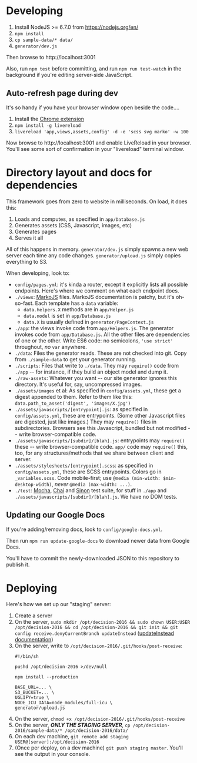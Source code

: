 # Developing

1. Install NodeJS >= 6.7.0 from https://nodejs.org/en/
2. `npm install`
3. `cp sample-data/* data/`
4. `generator/dev.js`

Then browse to http://localhost:3001

Also, run `npm test` before committing, and run `npm run test-watch` in the
background if you're editing server-side JavaScript.

## Auto-refresh page during dev

It's so handy if you have your browser window open beside the code....

1. Install the [Chrome extension](https://chrome.google.com/webstore/detail/livereload/jnihajbhpnppcggbcgedagnkighmdlei)
2. `npm install -g livereload`
3. `livereload 'app,views,assets,config' -d -e 'scss svg marko' -w 100`

Now browse to http://localhost:3001 and enable LiveReload in your browser.
You'll see some sort of confirmation in your "livereload" terminal window.

# Directory layout and docs for dependencies

This framework goes from zero to website in milliseconds. On load, it does this:

1. Loads and computes, as specified in `app/Database.js`
2. Generates assets (CSS, Javascript, images, etc)
3. Generates pages
4. Serves it all

All of this happens in memory. `generator/dev.js` simply spawns a new web server
each time any code changes. `generator/upload.js` simply copies everything to
S3.

When developing, look to:

* `config/pages.yml`: it's kinda a router, except it explicitly lists all
  possible endpoints. Here's where we comment on what each endpoint does.
* `./views`: [MarkoJS](http://markojs.com/docs/) files. MarkoJS documentation is
  patchy, but it's oh-so-fast. Each template has a `data` variable:
  * `data.helpers.X` methods are in `app/Helper.js`
  * `data.model` is set in `app/Database.js`
  * `data.X` is usually defined in `generator/PageContext.js`
* `./app`: the views invoke code from `app/Helpers.js`. The generator invokes
  code from `app/Database.js`. All the other files are dependencies of one or
  the other. Write ES6 code: no semicolons, `'use strict'` throughout, *no*
  `var` anywhere.
* `./data`: Files the generator reads. These are not checked into git. Copy
  from `./sample-data` to get your generator running.
* `./scripts`: Files that write to `./data`. They may `require()` code from
  `./app` -- for instance, if they build an object model and dump it.
* `./raw-assets`: Whatever you want -- our site generator ignores this
  directory. It's useful for, say, uncompressed images.
* `./assets/images` et al: As specified in `config/assets.yml`, these get a
  digest appended to them. Refer to them like this:
  `data.path_to_asset('digest', 'images/X.jpg')`
* `./assets/javascripts/[entrypoint].js`: as specified in `config/assets.yml`,
  these are entrypoints. (Some other Javascript files are digested, just like
  images.) They may `require()` files in subdirectories. Browsers see this
  Javascript, bundled but not modified -- write browser-compatible code.
* `./assets/javascripts/[subdir]/[blah].js`: entrypoints may `require()`
  these -- write browser-compatible code. `app/` code may `require()` this,
  too, for any structures/methods that we share between client and server.
* `./assets/stylesheets/[entrypoint].scss`: as specified in
  `config/assets.yml`, these are SCSS entrypoints. Colors go in
  `_variables.scss`. Code mobile-first; use
  `@media (min-width: $min-desktop-width)`, _never_ `@media (max-width: ...)`.
* `./test`: [Mocha](https://mochajs.org/), [Chai](http://chaijs.com/) and
  [Sinon](http://sinonjs.org/) test suite, for stuff in `./app` and
  `./assets/javascripts/[subdir]/[blah].js`. We have no DOM tests.

## Updating our Google Docs

If you're adding/removing docs, look to `config/google-docs.yml`.

Then run `npm run update-google-docs` to download newer data from Google Docs.

You'll have to commit the newly-downloaded JSON to this repository to publish
it.

# Deploying

Here's how we set up our "staging" server:

1. Create a server
2. On the server, `sudo mkdir /opt/decision-2016 && sudo chown USER:USER /opt/decision-2016 && cd /opt/decision-2016 && git init && git config receive.denyCurrentBranch updateInstead` ([updateInstead documentation](https://github.com/blog/1957-git-2-3-has-been-released))
3. On the server, write to `/opt/decision-2016/.git/hooks/post-receive`:
    ```
    #!/bin/sh

    pushd /opt/decision-2016 >/dev/null

    npm install --production

    BASE_URL=... \
    S3_BUCKET=... \
    UGLIFY=true \
    NODE_ICU_DATA=node_modules/full-icu \
    generator/upload.js
    ```
4. On the server, `chmod +x /opt/decision-2016/.git/hooks/post-receive`
5. On the server, ***ONLY THE STAGING SERVER***, `cp /opt/decision-2016/sample-data/* /opt/decision-2016/data/`
5. On each dev machine, `git remote add staging USER@[server]:/opt/decision-2016`
6. (Once per deploy, on a dev machine) `git push staging master`. You'll see the output in your console.

